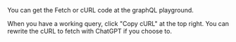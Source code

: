 
You can get the Fetch or cURL code at the graphQL playground.

When you have a working query, click "Copy cURL" at the top right.
You can rewrite the cURL to fetch with ChatGPT if you choose to.

  
  